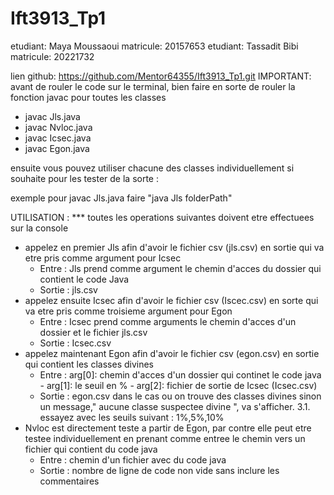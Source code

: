 # Ift3913_Tp1

etudiant: Maya Moussaoui matricule: 20157653
etudiant: Tassadit Bibi matricule: 20221732


lien github: https://github.com/Mentor64355/Ift3913_Tp1.git
IMPORTANT: avant de rouler le code sur le terminal, bien faire en sorte de rouler la fonction javac pour toutes les classes

- javac Jls.java
- javac Nvloc.java
- javac Icsec.java
- javac Egon.java

ensuite vous pouvez utiliser chacune des classes individuellement si souhaite pour les tester de la sorte :

exemple pour javac Jls.java faire "java Jls folderPath"

UTILISATION : 
*** toutes les operations suivantes doivent etre effectuees sur la console 
- appelez en premier Jls afin d'avoir le fichier csv (jls.csv) en sortie qui va etre pris comme argument pour Icsec
    - Entre : Jls prend comme argument le chemin d'acces du dossier qui contient le code Java 
    - Sortie : jls.csv 
- appelez ensuite Icsec afin d'avoir le fichier csv (Iscec.csv) en sorte qui va etre pris comme troisieme argument pour Egon
    - Entre : Icsec prend comme arguments le chemin d'acces d'un dossier et le fichier jls.csv
    - Sortie : Icsec.csv
- appelez maintenant Egon afin d'avoir le fichier csv (egon.csv) en sortie qui contient les classes divines
    - Entre : arg[0]: chemin d'acces d'un dossier qui continet le code java - arg[1]: le seuil en % - arg[2]: fichier de sortie de Icsec (Icsec.csv)
    - Sortie : egon.csv dans le cas ou on trouve des classes divines sinon un message," aucune classe suspectee divine ", va s'afficher.
    3.1. essayez avec les seuils suivant : 1%,5%,10%
- Nvloc est directement teste a partir de Egon, par contre elle peut etre testee individuellement en prenant comme entree le chemin vers un fichier qui contient du code java
    - Entre : chemin d'un fichier avec du code java
    - Sortie : nombre de ligne de code non vide sans inclure les commentaires 
